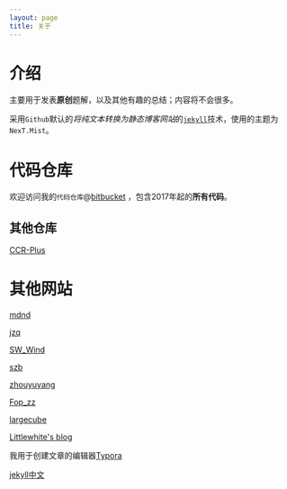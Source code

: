 ```yaml
---
layout: page
title: 关于
---
```


# 介绍

主要用于发表**原创**题解，以及其他有趣的总结；内容将不会很多。

采用`Github`默认的*将纯文本转换为静态博客网站*的[`jekyll`][jekyll]技术，使用的主题为`NexT.Mist`。

# 代码仓库

欢迎访问我的`代码仓库`@[bitbucket](https://bitbucket.org/zhzh2001/learning) ，包含2017年起的**所有代码**。

## 其他仓库

[CCR-Plus](https://github.com/zhzh2001/CCR-Plus)

# 其他网站

[mdnd](http://blog.csdn.net/mdnd1234)

[jzq](http://blog.csdn.net/jzq233jzq)

[SW_Wind](https://swwind.github.io)

[szb](https://shenzhebei.github.io)

[zhouyuyang](http://blog.csdn.net/zhouyuyang233)

[Fop_zz](http://blog.csdn.net/fop_zz)

[largecube](http://blog.csdn.net/largecub233)

[Littlewhite's blog](https://liangziqi.github.io/)

我用于创建文章的编辑器[Typora](https://typora.io/)

[jekyll中文][jekyll]

[jekyll]:http://jekyllcn.com/

